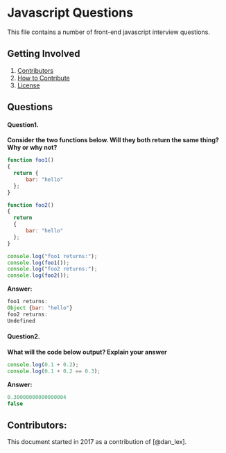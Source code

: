 # Javascript Questions

This file contains a number of front-end javascript interview questions.

## Getting Involved

  1. [Contributors](#contributors)
  1. [How to Contribute](https://github.com/danlex/javascript-questions/edit/master/CONTRIBUTING.md)
  1. [License](https://github.com/danlex/javascript-questions/blob/master/LICENSE)

## Questions
#### Question1. 

**Consider the two functions below. Will they both return the same thing? Why or why not?**

```javascript
function foo1()
{
  return {
      bar: "hello"
  };
}

function foo2()
{
  return
  {
      bar: "hello"
  };
}

console.log("foo1 returns:");
console.log(foo1());
console.log("foo2 returns:");
console.log(foo2());
```

**Answer:**
```javascript
foo1 returns:
Object {bar: "hello"}
foo2 returns:
Undefined
```

#### Question2. 
**What will the code below output? Explain your answer**

```javascript
console.log(0.1 + 0.2);
console.log(0.1 + 0.2 == 0.3);
```
**Answer:**
```javascript
0.30000000000000004
false
```
## Contributors:
This document started in 2017 as a contribution of [@dan_lex].
